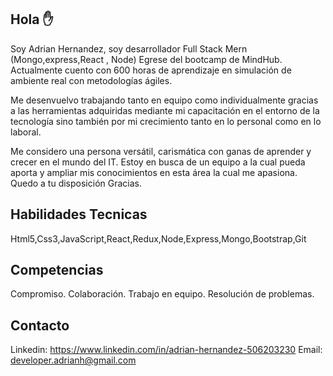 ## Hola ✋

Soy Adrian Hernandez, soy desarrollador Full Stack Mern (Mongo,express,React , Node) 
Egrese del bootcamp de MindHub. Actualmente cuento con 600 horas de aprendizaje en 
simulación de ambiente real con metodologías ágiles. 

Me desenvuelvo trabajando tanto en equipo como individualmente gracias a las herramientas adquiridas mediante mi capacitación en el entorno de la tecnología sino también por mi crecimiento tanto en lo personal como en lo laboral. 

Me considero una persona versátil, carismática con ganas de aprender y crecer en el mundo del IT. Estoy en busca de un equipo a la cual pueda aporta y ampliar mis conocimientos en esta área la cual me apasiona. Quedo a tu disposición Gracias.



## Habilidades Tecnicas

Html5,Css3,JavaScript,React,Redux,Node,Express,Mongo,Bootstrap,Git

## Competencias

Compromiso.
Colaboración.
Trabajo en equipo.
Resolución de problemas.


## Contacto 

Linkedin: https://www.linkedin.com/in/adrian-hernandez-506203230
Email: developer.adrianh@gmail.com